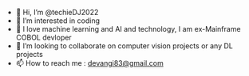 - 👋 Hi, I’m @techieDJ2022
- 👀 I’m interested in coding
- 🌱 I love machine learning and AI and technology, I am ex-Mainframe COBOL devloper
- 💞️ I’m looking to collaborate on computer vision projects or any DL projects
- 📫 How to reach me : devangi83@gmail.com

<!---
techieDJ2022/techieDJ2022 is a ✨ special ✨ repository because its `README.md` (this file) appears on your GitHub profile.
You can click the Preview link to take a look at your changes.
--->

